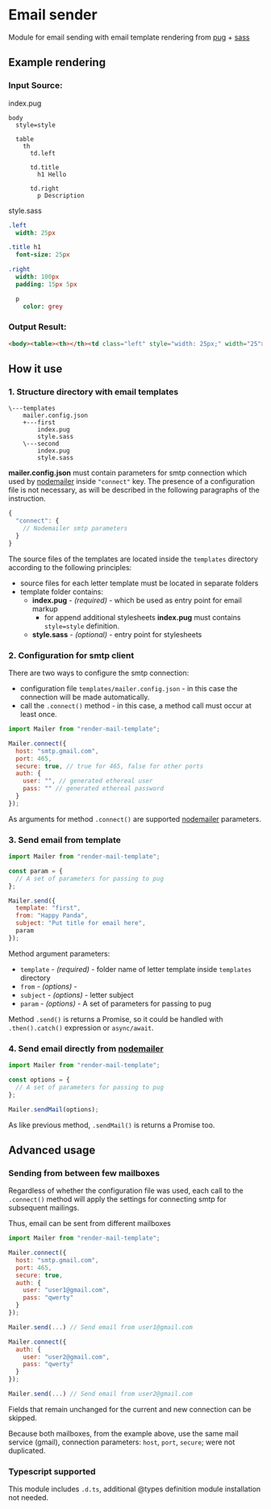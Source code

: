 # Email sender

Module for email sending with email template rendering from [pug](https://pugjs.org/api/getting-started.html) + [sass](https://github.com/sass/node-sass)

## Example rendering

### Input Source:

index.pug
```pug
body
  style=style

  table
    th
      td.left

      td.title
        h1 Hello
		
      td.right
        p Description
```

style.sass
```sass
.left
  width: 25px

.title h1
  font-size: 25px

.right
  width: 100px
  padding: 15px 5px

  p
    color: grey
```

### Output Result:
```html
<body><table><th></th><td class="left" style="width: 25px;" width="25"></td><td class="title"><h1 style="font-size: 25px;">Hello</h1></td><td class="right" style="width: 100px; padding: 15px 5px;" width="100"><p style="color: grey;">Description</p></td></table></body>
```

## How it use
### 1. Structure directory with email templates
```
\---templates
	mailer.config.json
	+---first
		index.pug
		style.sass
	\---second
		index.pug
		style.sass
```

__mailer.config.json__ must contain parameters for smtp connection which used by [nodemailer](https://www.npmjs.com/package/nodemailer) inside ```"connect"``` key. The presence of a configuration file is not necessary, as will be described in the following paragraphs of the instruction.

```javascript
{
  "connect": {
    // Nodemailer smtp parameters
  }
}
```

The source files of the templates are located inside the ```templates``` directory according to the following principles:
 - source files for each letter template must be located in separate folders
 - template folder contains:
   - __index.pug__ - _(required)_ - which be used as entry point for email markup
     - for append additional stylesheets  __index.pug__ must contains ```style=style``` definition.
   - __style.sass__ - _(optional)_ - entry point for stylesheets

### 2. Configuration for smtp client

There are two ways to configure the smtp connection:
 - configuration file ```templates/mailer.config.json``` - in this case the connection will be made automatically.
 - call the ```.connect()``` method - in this case, a method call must occur at least once.

```javascript
import Mailer from "render-mail-template";

Mailer.connect({
  host: "smtp.gmail.com",
  port: 465,
  secure: true, // true for 465, false for other ports
  auth: {
    user: "", // generated ethereal user
    pass: "" // generated ethereal password
  }
});
```

As arguments for method ```.connect()``` are supported [nodemailer](https://www.npmjs.com/package/nodemailer) parameters.


### 3. Send email from template
```javascript
import Mailer from "render-mail-template";

const param = {
  // A set of parameters for passing to pug
};

Mailer.send({
  template: "first",
  from: "Happy Panda",
  subject: "Put title for email here",
  param
});
```

Method argument parameters:
 - ```template``` - _(required)_ - folder name of letter template inside ```templates``` directory
 - ```from``` - _(options)_ - 
 - ```subject``` - _(options)_ - letter subject
 - ```param``` - _(options)_ - A set of parameters for passing to pug

Method ```.send()``` is returns a Promise, so it could be handled with ```.then().catch()``` expression or ```async/await```.

### 4. Send email directly from [nodemailer](https://www.npmjs.com/package/nodemailer)
```javascript
import Mailer from "render-mail-template";

const options = {
  // A set of parameters for passing to pug
};

Mailer.sendMail(options);
```

As like previous method, ```.sendMail()``` is returns a Promise too.

## Advanced usage

### Sending from between few mailboxes

Regardless of whether the configuration file was used, each call to the ```.connect()``` method will apply the settings for connecting smtp for subsequent mailings.

Thus, email can be sent from different mailboxes

```javascript 
import Mailer from "render-mail-template";

Mailer.connect({
  host: "smtp.gmail.com",
  port: 465,
  secure: true,
  auth: {
    user: "user1@gmail.com",
    pass: "qwerty"
  }
});

Mailer.send(...) // Send email from user1@gmail.com

Mailer.connect({
  auth: {
    user: "user2@gmail.com",
    pass: "qwerty"
  }
});

Mailer.send(...) // Send email from user2@gmail.com
```

Fields that remain unchanged for the current and new connection can be skipped. 

Because both mailboxes, from the example above, use the same mail service (gmail), connection parameters: `host`, `port`, `secure`; were not duplicated.

### Typescript supported

This module includes ```.d.ts```, additional @types definition module installation not needed.
